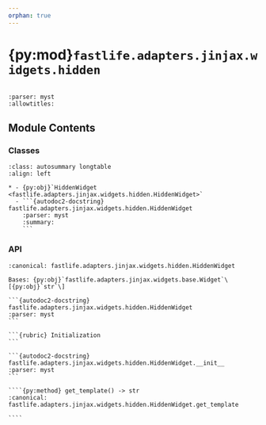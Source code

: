 ```yaml
---
orphan: true
---
```


# {py:mod}`fastlife.adapters.jinjax.widgets.hidden`

```{py:module} fastlife.adapters.jinjax.widgets.hidden
```

```{autodoc2-docstring} fastlife.adapters.jinjax.widgets.hidden
:parser: myst
:allowtitles:
```

## Module Contents

### Classes

````{list-table}
:class: autosummary longtable
:align: left

* - {py:obj}`HiddenWidget <fastlife.adapters.jinjax.widgets.hidden.HiddenWidget>`
  - ```{autodoc2-docstring} fastlife.adapters.jinjax.widgets.hidden.HiddenWidget
    :parser: myst
    :summary:
    ```
````

### API

`````{py:class} HiddenWidget(name: str, *, value: str, token: str, **kwargs: typing.Any)
:canonical: fastlife.adapters.jinjax.widgets.hidden.HiddenWidget

Bases: {py:obj}`fastlife.adapters.jinjax.widgets.base.Widget`\[{py:obj}`str`\]

```{autodoc2-docstring} fastlife.adapters.jinjax.widgets.hidden.HiddenWidget
:parser: myst
```

```{rubric} Initialization
```

```{autodoc2-docstring} fastlife.adapters.jinjax.widgets.hidden.HiddenWidget.__init__
:parser: myst
```

````{py:method} get_template() -> str
:canonical: fastlife.adapters.jinjax.widgets.hidden.HiddenWidget.get_template

````

`````

